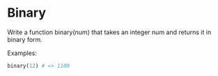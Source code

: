 # Binary

Write a function binary(num) that takes an integer num and returns it in binary form.  

Examples:

```rb
binary(12) # => 1100
```
